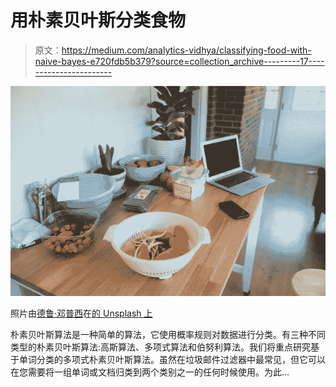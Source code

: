 # 用朴素贝叶斯分类食物

> 原文：<https://medium.com/analytics-vidhya/classifying-food-with-naive-bayes-e720fdb5b379?source=collection_archive---------17----------------------->

![](img/99a09523b50c849d36771cd638d47c96.png)

照片由[德鲁·邓普西](https://unsplash.com/@drewdempsey?utm_source=unsplash&utm_medium=referral&utm_content=creditCopyText)在[的 Unsplash 上](https://unsplash.com/s/photos/computer-food?utm_source=unsplash&utm_medium=referral&utm_content=creditCopyText)

朴素贝叶斯算法是一种简单的算法，它使用概率规则对数据进行分类。有三种不同类型的朴素贝叶斯算法:高斯算法、多项式算法和伯努利算法。我们将重点研究基于单词分类的多项式朴素贝叶斯算法。虽然在垃圾邮件过滤器中最常见，但它可以在您需要将一组单词或文档归类到两个类别之一的任何时候使用。为此…